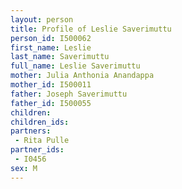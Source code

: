 ```yaml
---
layout: person
title: Profile of Leslie Saverimuttu
person_id: I500062
first_name: Leslie
last_name: Saverimuttu
full_name: Leslie Saverimuttu
mother: Julia Anthonia Anandappa
mother_id: I500011
father: Joseph Saverimuttu
father_id: I500055
children:
children_ids:
partners:
 - Rita Pulle
partner_ids:
 - I0456
sex: M
---
```


